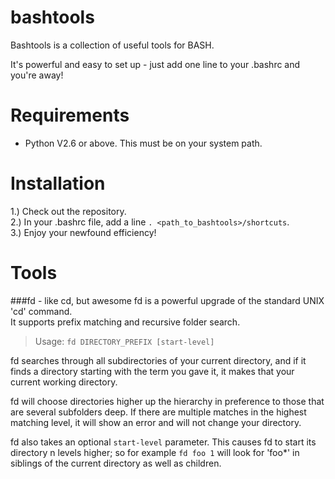 bashtools
=========

Bashtools is a collection of useful tools for BASH.

It's powerful and easy to set up - just add one line to your .bashrc and you're away!

Requirements
============
* Python V2.6 or above. This must be on your system path.


Installation
============

1.) Check out the repository.    
2.) In your .bashrc file, add a line `. <path_to_bashtools>/shortcuts`.    
3.) Enjoy your newfound efficiency!

Tools
=====

###fd - like cd, but awesome
fd is a powerful upgrade of the standard UNIX 'cd' command.    
It supports prefix matching and recursive folder search.

> Usage: `fd DIRECTORY_PREFIX [start-level]`

fd searches through all subdirectories of your current directory, and if it
finds a directory starting with the term you gave it, it makes that your
current working directory.

fd will choose directories higher up the hierarchy in preference to those that
are several subfolders deep. If there are multiple matches in the highest
matching level, it will show an error and will not change your directory.

fd also takes an optional `start-level` parameter. This causes fd to start its
directory n levels higher; so for example `fd foo 1` will look for 'foo\*' in
siblings of the current directory as well as children.
